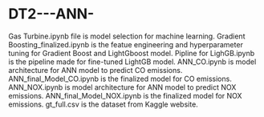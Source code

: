 # DT2---ANN-
Gas Turbine.ipynb file is model selection for machine learning.
Gradient Boosting_finalized.ipynb is the featue engineering and hyperparameter tuning for Gradient Boost and LightGboost model.
Pipline for LighGB.ipynb is the pipeline made for fine-tuned LightGB model.
ANN_CO.ipynb is model architecture for ANN model to predict CO emissions.
ANN_final_Model_CO.ipynb is the finalized model for CO emissions.
ANN_NOX.ipynb is model architecture for ANN model to predict NOX emissions.
ANN_final_Model_NOX.ipynb is the finalized model for NOX emissions.
gt_full.csv is the dataset from Kaggle website.
